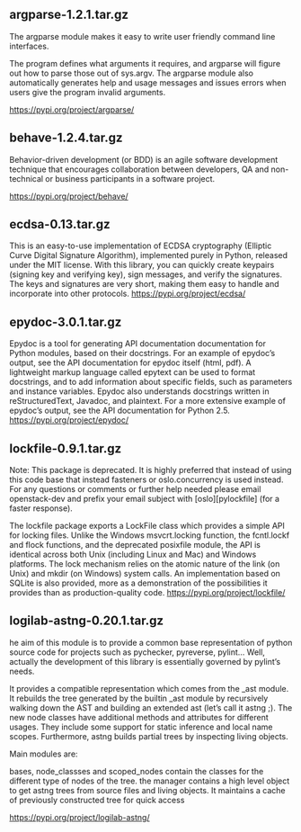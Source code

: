 ## argparse-1.2.1.tar.gz

The argparse module makes it easy to write user friendly command line interfaces.

The program defines what arguments it requires, and argparse will figure out how to parse those out of sys.argv. The argparse module also automatically generates help and usage messages and issues errors when users give the program invalid arguments.

https://pypi.org/project/argparse/

## behave-1.2.4.tar.gz

Behavior-driven development (or BDD) is an agile software development technique that encourages collaboration between developers, QA and non-technical or business participants in a software project.

https://pypi.org/project/behave/

## ecdsa-0.13.tar.gz
This is an easy-to-use implementation of ECDSA cryptography (Elliptic Curve Digital Signature Algorithm), implemented purely in Python, released under the MIT license. With this library, you can quickly create keypairs (signing key and verifying key), sign messages, and verify the signatures. The keys and signatures are very short, making them easy to handle and incorporate into other protocols.
https://pypi.org/project/ecdsa/

## epydoc-3.0.1.tar.gz
Epydoc is a tool for generating API documentation documentation for Python modules, based on their docstrings. For an example of epydoc’s output, see the API documentation for epydoc itself (html, pdf). A lightweight markup language called epytext can be used to format docstrings, and to add information about specific fields, such as parameters and instance variables. Epydoc also understands docstrings written in reStructuredText, Javadoc, and plaintext. For a more extensive example of epydoc’s output, see the API documentation for Python 2.5.
https://pypi.org/project/epydoc/

## lockfile-0.9.1.tar.gz
Note: This package is deprecated. It is highly preferred that instead of using this code base that instead fasteners or oslo.concurrency is used instead. For any questions or comments or further help needed please email openstack-dev and prefix your email subject with [oslo][pylockfile] (for a faster response).

The lockfile package exports a LockFile class which provides a simple API for locking files. Unlike the Windows msvcrt.locking function, the fcntl.lockf and flock functions, and the deprecated posixfile module, the API is identical across both Unix (including Linux and Mac) and Windows platforms. The lock mechanism relies on the atomic nature of the link (on Unix) and mkdir (on Windows) system calls. An implementation based on SQLite is also provided, more as a demonstration of the possibilities it provides than as production-quality code.
https://pypi.org/project/lockfile/

## logilab-astng-0.20.1.tar.gz
he aim of this module is to provide a common base representation of python source code for projects such as pychecker, pyreverse, pylint… Well, actually the development of this library is essentially governed by pylint’s needs.

It provides a compatible representation which comes from the _ast module. It rebuilds the tree generated by the builtin _ast module by recursively walking down the AST and building an extended ast (let’s call it astng ;). The new node classes have additional methods and attributes for different usages. They include some support for static inference and local name scopes. Furthermore, astng builds partial trees by inspecting living objects.

Main modules are:

bases, node_classses and scoped_nodes contain the classes for the different type of nodes of the tree.
the manager contains a high level object to get astng trees from source files and living objects. It maintains a cache of previously constructed tree for quick access

https://pypi.org/project/logilab-astng/
